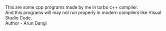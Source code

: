 
This are some cpp programs made by me in turbo c++ compiler.<br>
And this programs will may not run properly in modern compilers like Visual Studio Code.<br>
Author - Arun Dangi
